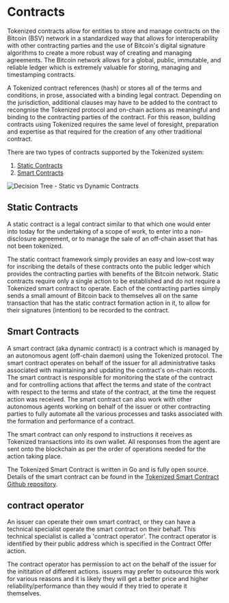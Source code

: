 # Contracts

Tokenized contracts allow for entities to store and manage contracts on the Bitcoin (BSV) network in a standardized way that allows for interoperability with other contracting parties and the use of Bitcoin's digital signature algorithms to create a more robust way of creating and managing agreements.  The Bitcoin network allows for a global, public, immutable, and reliable ledger which is extremely valuable for storing, managing and timestamping contracts.

A Tokenized contract references (hash) or stores all of the terms and conditions, in prose, associated with a binding legal contract.  Depending on the jurisdiction, additional clauses may have to be added to the contract to recongnise the Tokenized protocol and on-chain actions as meaningful and binding to the contracting parties of the contract.  For this reason, building contracts using Tokenized requires the same level of foresight, preparation and expertise as that required for the creation of any other traditional contract.

There are two types of contracts supported by the Tokenized system:

1. [Static Contracts](#static-contracts)
2. [Smart Contracts](#smart-contracts)

<img src="https://raw.githubusercontent.com/tokenized/docs/master/images/contract-formation-decision-tree.svg?sanitize=true" alt="Decision Tree - Static vs Dynamic Contracts">

<a name="static-contracts"></a>
## Static Contracts

A static contract is a legal contract similar to that which one would enter into today for the undertaking of a scope of work, to enter into a non-disclosure agreement, or to manage the sale of an off-chain asset that has not been tokenized.

The static contract framework simply provides an easy and low-cost way for inscribing the details of these contracts onto the public ledger which provides the contracting parties with benefits of the Bitcoin network. Static contracts require only a single action to be established and do not require a Tokenized smart contract to operate.  Each of the contracting parties simply sends a small amount of Bitcoin back to themselves all on the same transaction that has the static contract formation action in it, to allow for their signatures (intention) to be recorded to the contract.

<a name="smart-contracts"></a>
## Smart Contracts

A smart contract (aka dynamic contract) is a contract which is managed by an autonomous agent (off-chain daemon) using the Tokenized protocol. The smart contract operates on behalf of the issuer for all administrative tasks associated with maintaining and updating the contract's on-chain records.  The smart contract is responsible for monitoring the state of the contract and for controlling actions that affect the terms and state of the contract with respect to the terms and state of the contract, at the time the request action was received.  The smart contract can also work with other autonomous agents working on behalf of the issuer or other contracting parties to fully automate all the various processes and tasks associated with the formation and performance of a contract.

The smart contract can only respond to instructions it receives as Tokenized transactions into its own wallet. All responses from the agent are sent onto the blockchain as per the order of operations needed for the action taking place.

The Tokenized Smart Contract is written in Go and is fully open source. Details of the smart contract can be found in the [Tokenized Smart Contract Github repository](https://github.com/tokenized).

## contract operator

An issuer can operate their own smart contract, or they can have a technical specialist operate the smart contract on their behalf. This technical specialist is called a 'contract operator'.  The contract operator is identified by their public address which is specified in the Contract Offer action.

The contract operator has permission to act on the behalf of the issuer for the inititation of different actions.  issuers may prefer to outsource this work for various reasons and it is likely they will get a better price and higher reliability/performance than they would if they tried to operate it themselves.

